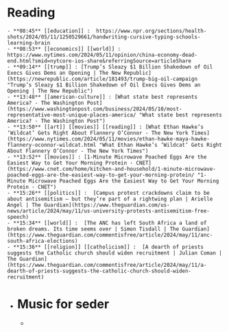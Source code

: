 # Reading
	- **08:45** [[education]] :  https://www.npr.org/sections/health-shots/2024/05/11/1250529661/handwriting-cursive-typing-schools-learning-brain
	- **08:53** [[economics]] [[world]] :  https://www.nytimes.com/2024/05/11/opinion/china-economy-dead-end.html?smid=nytcore-ios-share&referringSource=articleShare
	- **09:14** [[trump]] : [Trump’s Sleazy $1 Billion Shakedown of Oil Execs Gives Dems an Opening | The New Republic](https://newrepublic.com/article/181493/trump-big-oil-campaign "Trump’s Sleazy $1 Billion Shakedown of Oil Execs Gives Dems an Opening | The New Republic")
	- **13:48** [[american-culture]] : [What state best represents America? - The Washington Post](https://www.washingtonpost.com/business/2024/05/10/most-representative-most-unique-places-america/ "What state best represents America? - The Washington Post")
	- **13:50** [[art]] [[movies]] [[reading]] : [What Ethan Hawke’s ‘Wildcat’ Gets Right About Flannery O’Connor - The New York Times](https://www.nytimes.com/2024/05/11/movies/ethan-hawke-maya-hawke-flannery-oconnor-wildcat.html "What Ethan Hawke’s ‘Wildcat’ Gets Right About Flannery O’Connor - The New York Times")
	- **13:52** [[movies]] : [1-Minute Microwave Poached Eggs Are the Easiest Way to Get Your Morning Protein - CNET](https://www.cnet.com/home/kitchen-and-household/1-minute-microwave-poached-eggs-are-the-easiest-way-to-get-your-morning-protein/ "1-Minute Microwave Poached Eggs Are the Easiest Way to Get Your Morning Protein - CNET")
	- **15:26** [[politics]] :  [Campus protest crackdowns claim to be about antisemitism – but they’re part of a rightwing plan | Arielle Angel | The Guardian](https://www.theguardian.com/us-news/article/2024/may/11/us-university-protests-antisemitism-free-speech)
	- **15:34** [[world]] :  [The ANC has left South Africa a land of broken dreams. Its time seems over | Simon Tisdall | The Guardian](https://www.theguardian.com/commentisfree/article/2024/may/11/anc-south-africa-elections)
	- **15:36** [[religion]] [[catholicism]] :  [A dearth of priests suggests the Catholic church should widen recruitment | Julian Coman | The Guardian](https://www.theguardian.com/commentisfree/article/2024/may/11/a-dearth-of-priests-suggests-the-catholic-church-should-widen-recruitment)
- # Music for seder
	-